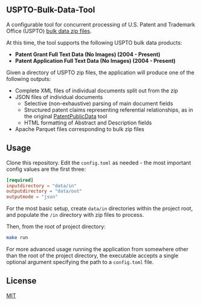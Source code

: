 ## USPTO-Bulk-Data-Tool
A configurable tool for concurrent processing of U.S. Patent and Trademark Office (USPTO) [bulk data zip files](https://bulkdata.uspto.gov/).

At this time, the tool supports the following USPTO bulk data products:
- **Patent Grant Full Text Data (No Images) (2004 - Present)**
- **Patent Application Full Text Data (No Images) (2004 - Present)**

Given a directory of USPTO zip files, the application will produce one of the following outputs:
- Complete XML files of individual documents split out from the zip
- JSON files of individual documents
    - Selective (non-exhaustive) parsing of main document fields
    - Structured patent claims representing referential relationships, as in the original [PatentPublicData](https://github.com/USPTO/patentpublicdata) tool
    - HTML formatting of Abstract and Description fields
- Apache Parquet files corresponding to bulk zip files


## Usage

Clone this repository.  Edit the `config.toml` as needed - the most important config values are the first three:

```toml
[required]
inputdirectory = "data/in"
outputdirectory = "data/out"
outputmode = "json"
```

For the most basic setup, create `data/in` directories within the project root, and populate the `/in` directory with zip files to process.

Then, from the root of project directory:
```zsh
make run
```

For more advanced usage running the application from somewhere other than the root of the project directory, the executable accepts a single optional argument specifying the path to a `config.toml` file.


## License

[MIT](https://github.com/diverged/USPT-Bulk-Data-Tool/blob/main/LICENSE)